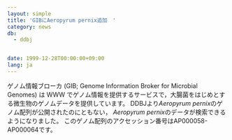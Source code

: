 ```yaml
---
layout: simple
title: 'GIBにAeropyrum pernix追加　'
category: news
db:
  - ddbj


date: 1999-12-28T00:00:00+09:00
lang: ja
---
```


<html>ゲノム情報ブローカ (GIB; Genome Information Broker for Microbial Genomes) は WWW でゲノム情報を提供するサービスで，大腸菌をはじめとする微生物のゲノムデータを提供しています。 DDBJより<i>Aeropyrum pernix</i>のゲノム配列が公開されたのにともない， <i>Aeropyrum pernix</i>のデータが検索できるようになりました。 このゲノム配列のアクセッション番号はAP000058-AP000064です。</html>
